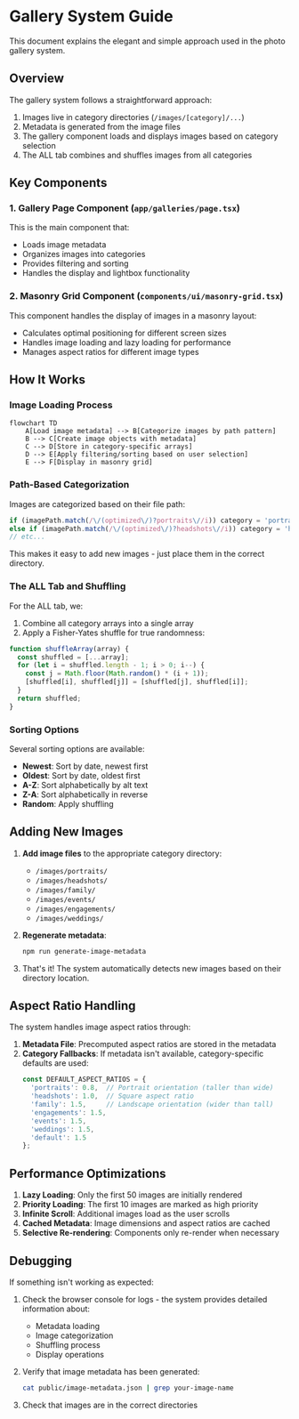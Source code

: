 # Gallery System Guide

This document explains the elegant and simple approach used in the photo gallery system.

## Overview

The gallery system follows a straightforward approach:

1. Images live in category directories (`/images/[category]/...`)
2. Metadata is generated from the image files
3. The gallery component loads and displays images based on category selection
4. The ALL tab combines and shuffles images from all categories

## Key Components

### 1. Gallery Page Component (`app/galleries/page.tsx`)

This is the main component that:
- Loads image metadata
- Organizes images into categories
- Provides filtering and sorting
- Handles the display and lightbox functionality

### 2. Masonry Grid Component (`components/ui/masonry-grid.tsx`)

This component handles the display of images in a masonry layout:
- Calculates optimal positioning for different screen sizes
- Handles image loading and lazy loading for performance
- Manages aspect ratios for different image types

## How It Works

### Image Loading Process

```mermaid
flowchart TD
    A[Load image metadata] --> B[Categorize images by path pattern]
    B --> C[Create image objects with metadata]
    C --> D[Store in category-specific arrays]
    D --> E[Apply filtering/sorting based on user selection]
    E --> F[Display in masonry grid]
```

### Path-Based Categorization

Images are categorized based on their file path:

```javascript
if (imagePath.match(/\/(optimized\/)?portraits\//i)) category = 'portraits';
else if (imagePath.match(/\/(optimized\/)?headshots\//i)) category = 'headshots';
// etc...
```

This makes it easy to add new images - just place them in the correct directory.

### The ALL Tab and Shuffling

For the ALL tab, we:
1. Combine all category arrays into a single array
2. Apply a Fisher-Yates shuffle for true randomness:

```javascript
function shuffleArray(array) {
  const shuffled = [...array];
  for (let i = shuffled.length - 1; i > 0; i--) {
    const j = Math.floor(Math.random() * (i + 1));
    [shuffled[i], shuffled[j]] = [shuffled[j], shuffled[i]];
  }
  return shuffled;
}
```

### Sorting Options

Several sorting options are available:
- **Newest**: Sort by date, newest first
- **Oldest**: Sort by date, oldest first
- **A-Z**: Sort alphabetically by alt text
- **Z-A**: Sort alphabetically in reverse
- **Random**: Apply shuffling

## Adding New Images

1. **Add image files** to the appropriate category directory:
   - `/images/portraits/`
   - `/images/headshots/`
   - `/images/family/`
   - `/images/events/`
   - `/images/engagements/`
   - `/images/weddings/`

2. **Regenerate metadata**:
   ```bash
   npm run generate-image-metadata
   ```

3. That's it! The system automatically detects new images based on their directory location.

## Aspect Ratio Handling

The system handles image aspect ratios through:

1. **Metadata File**: Precomputed aspect ratios are stored in the metadata
2. **Category Fallbacks**: If metadata isn't available, category-specific defaults are used:
   ```javascript
   const DEFAULT_ASPECT_RATIOS = {
     'portraits': 0.8,  // Portrait orientation (taller than wide)
     'headshots': 1.0,  // Square aspect ratio
     'family': 1.5,     // Landscape orientation (wider than tall)
     'engagements': 1.5,
     'events': 1.5,
     'weddings': 1.5,
     'default': 1.5
   };
   ```

## Performance Optimizations

1. **Lazy Loading**: Only the first 50 images are initially rendered
2. **Priority Loading**: The first 10 images are marked as high priority
3. **Infinite Scroll**: Additional images load as the user scrolls
4. **Cached Metadata**: Image dimensions and aspect ratios are cached
5. **Selective Re-rendering**: Components only re-render when necessary

## Debugging

If something isn't working as expected:

1. Check the browser console for logs - the system provides detailed information about:
   - Metadata loading
   - Image categorization
   - Shuffling process
   - Display operations

2. Verify that image metadata has been generated:
   ```bash
   cat public/image-metadata.json | grep your-image-name
   ```

3. Check that images are in the correct directories
